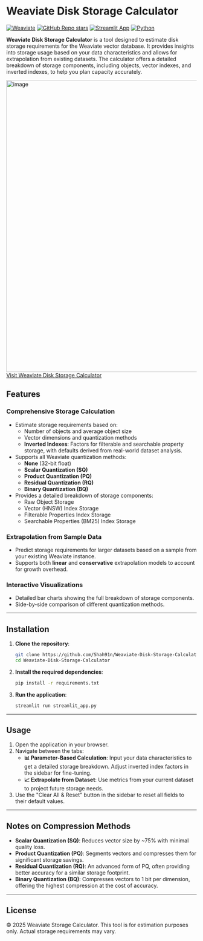 # Weaviate Disk Storage Calculator

[![Weaviate](https://img.shields.io/static/v1?label=for&message=Weaviate%20%E2%9D%A4&color=green&style=flat-square)](https://weaviate.io/)
[![GitHub Repo stars](https://img.shields.io/github/stars/Shah91n/Weaviate-Disk-Storage-Calculator?style=social)](https://github.com/Shah91n/Weaviate-Disk-Storage-Calculator)
[![Streamlit App](https://img.shields.io/badge/Streamlit-FF4B4B?style=flat-square&logo=streamlit&logoColor=white)](https://weaviate-disk-calculator.streamlit.app/)
[![Python](https://img.shields.io/badge/Python-3.8+-blue?style=flat-square&logo=python&logoColor=white)](https://python.org)

**Weaviate Disk Storage Calculator** is a tool designed to estimate disk storage requirements for the Weaviate vector database. It provides insights into storage usage based on your data characteristics and allows for extrapolation from existing datasets. The calculator offers a detailed breakdown of storage components, including objects, vector indexes, and inverted indexes, to help you plan capacity accurately.

<img width="1847" height="772" alt="image" src="https://github.com/user-attachments/assets/51149386-a6e2-41bb-98f0-b0ca2d10cb3b" />

<a href="https://weaviate-disk-calculator.streamlit.app/">
  Visit Weaviate Disk Storage Calculator
</a>

## Features

### Comprehensive Storage Calculation
- Estimate storage requirements based on:
  - Number of objects and average object size
  - Vector dimensions and quantization methods
  - **Inverted Indexes**: Factors for filterable and searchable property storage, with defaults derived from real-world dataset analysis.
- Supports all Weaviate quantization methods:
  - **None** (32-bit float)
  - **Scalar Quantization (SQ)**
  - **Product Quantization (PQ)**
  - **Residual Quantization (RQ)**
  - **Binary Quantization (BQ)**
- Provides a detailed breakdown of storage components:
  - Raw Object Storage
  - Vector (HNSW) Index Storage
  - Filterable Properties Index Storage
  - Searchable Properties (BM25) Index Storage

### Extrapolation from Sample Data
- Predict storage requirements for larger datasets based on a sample from your existing Weaviate instance.
- Supports both **linear** and **conservative** extrapolation models to account for growth overhead.

### Interactive Visualizations
- Detailed bar charts showing the full breakdown of storage components.
- Side-by-side comparison of different quantization methods.

---

## Installation

1.  **Clone the repository**:
    ```bash
    git clone https://github.com/Shah91n/Weaviate-Disk-Storage-Calculator.git
    cd Weaviate-Disk-Storage-Calculator
    ```

2.  **Install the required dependencies**:
    ```bash
    pip install -r requirements.txt
    ```

3.  **Run the application**:
    ```bash
    streamlit run streamlit_app.py
    ```

---

## Usage

1.  Open the application in your browser.
2.  Navigate between the tabs:
    -   **📊 Parameter-Based Calculation**: Input your data characteristics to get a detailed storage breakdown. Adjust inverted index factors in the sidebar for fine-tuning.
    -   **📈 Extrapolate from Dataset**: Use metrics from your current dataset to project future storage needs.
3.  Use the "Clear All & Reset" button in the sidebar to reset all fields to their default values.

---

## Notes on Compression Methods

-   **Scalar Quantization (SQ)**: Reduces vector size by ~75% with minimal quality loss.
-   **Product Quantization (PQ)**: Segments vectors and compresses them for significant storage savings.
-   **Residual Quantization (RQ)**: An advanced form of PQ, often providing better accuracy for a similar storage footprint.
-   **Binary Quantization (BQ)**: Compresses vectors to 1 bit per dimension, offering the highest compression at the cost of accuracy.

---

## License

© 2025 Weaviate Storage Calculator. This tool is for estimation purposes only. Actual storage requirements may vary.
